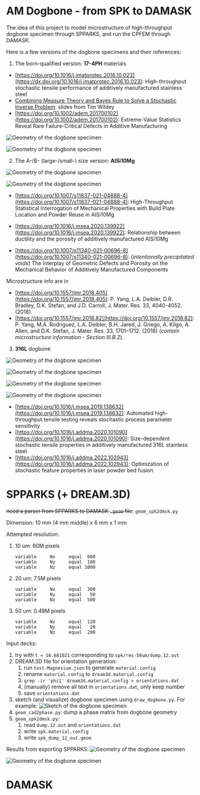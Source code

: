 
# AM Dogbone - from SPK to DAMASK

The idea of this project to model microstructure of high-throughput dogbone specimen through SPPARKS, and run the CPFEM through DAMASK.

Here is a few versions of the dogbone specimens and their references:

1. The born-qualified version: **17-4PH** materials

* [https://doi.org/10.1016/j.jmatprotec.2016.10.023](https://dx.doi.org/10.1016/j.jmatprotec.2016.10.023): High-throughput stochastic tensile performance of additively manufactured stainless steel
* [Combining Measure Theory and Bayes Rule to Solve a Stochastic Inverse Problem](https://www.osti.gov/servlets/purl/1877851): slides from Tim Wildey
* [https://doi.org/10.1002/adem.201700102](https://doi.org/10.1002/adem.201700102): Extreme-Value Statistics Reveal Rare Failure-Critical Defects in Additive Manufacturing

![Geometry of the dogbone specimen](./17-4PH_dogbone_GrandChallenge.png)

![Geometry of the dogbone specimen](./17-4PH_dogbone_GrandChallenge-2.png)

2. The A-/B- (large-/small-) size version: **AlSi10Mg**

![Geometry of the dogbone specimen](./AlSi10Mg_dogbone.png)

![Geometry of the dogbone specimen](./AlSi10Mg_dogbone_intentional_void.png)

* [https://doi.org/10.1007/s11837-021-04888-4](https://doi.org/10.1007/s11837-021-04888-4): High-Throughput Statistical Interrogation of Mechanical Properties with Build Plate Location and Powder Reuse in AlSi10Mg
* [https://doi.org/10.1016/j.msea.2020.139922](https://doi.org/10.1016/j.msea.2020.139922): Relationship between ductility and the porosity of additively manufactured AlSi10Mg

* [https://doi.org/10.1007/s11340-021-00696-8](https://doi.org/10.1007/s11340-021-00696-8): (*intentionally precipitated voids*) The Interplay of Geometric Defects and Porosity on the Mechanical Behavior of Additively Manufactured Components

Microstructure info are in

* [https://doi.org/10.1557/jmr.2018.405](https://doi.org/10.1557/jmr.2018.405): P. Yang, L.A. Deibler, D.R. Bradley, D.K. Stefan, and J.D. Carroll, J. Mater. Res. 33, 4040-4052. (2018).
* [https://doi.org/10.1557/jmr.2018.82](https://doi.org/10.1557/jmr.2018.82): P. Yang, M.A. Rodriguez, L.A. Deibler, B.H. Jared, J. Griego, A. Kilgo, A. Allen, and D.K. Stefan, J. Mater. Res. 33, 1701–1712. (2018) (*contain microstructure information - Section III.B.2*).

3. **316L** dogbone

![Geometry of the dogbone specimen](./316L_dogbone.png)

![Geometry of the dogbone specimen](./316L_dogbone_2.png)

![Geometry of the dogbone specimen](./316L_dogbone_3.png)

![Geometry of the dogbone specimen](./316L_dogbone_4.png)

* [https://doi.org/10.1016/j.msea.2019.138632](https://doi.org/10.1016/j.msea.2019.138632): Automated high-throughput tensile testing reveals stochastic process parameter sensitivity
* [https://doi.org/10.1016/j.addma.2020.101090](https://doi.org/10.1016/j.addma.2020.101090): Size-dependent stochastic tensile properties in additively manufactured 316L stainless steel
* [https://doi.org/10.1016/j.addma.2022.102943](https://doi.org/10.1016/j.addma.2022.102943): Optimization of stochastic feature properties in laser powder bed fusion



# SPPARKS (+ DREAM.3D)

~~need a parser from SPPARKS to DAMASK `.geom` file~~: `geom_spk2dmsk.py`

Dimension: 10 mm (4 mm middle) x 6 mm x 1 mm

Attempted resolution:
1. 10 um: 60M pixels
	```
	variable     Nx     equal  600
	variable     Ny     equal  100
	variable     Nz     equal 1000
	```

2. 20 um: 7.5M pixels
	```
	variable     Nx     equal  300
	variable     Ny     equal   50
	variable     Nz     equal  500
	```

3. 50 um: 0.48M pixels
	```
	variable     Nx     equal  120
	variable     Ny     equal   20
	variable     Nz     equal  200
	```

Input decks:

1. try with `t = 16.681021` corresponding to `spk/res-50um/dump.12.out`
2. DREAM.3D file for orientation generation: 
	1. run `test-Magnesium.json` to generate `material.config`
	2. rename `material.config` to `dream3d.material.config`
	3. `grep -ir 'phi1' dream3d.material.config > orientations.dat`
	4. (manually) remove all text in `orientations.dat`, only keep number
	5. save `orientations.dat`
3. sketch (and visualize) dogbone specimen using `draw_dogbone.py`.
For example: ![Sketch of the dogbone specimen](./dogbone-sketch.png)
4. `geom_cad2phase.py`: dump a phase matrix from dogbone geometry
5. `geom_spk2dmsk.py`: 
	1. read `dump.12.out` and `orientations.dat`
	2. write `spk.material.config`
	3. write `spk_dump_12_out.geom`


Results from exporting SPPARKS: 
![Geometry of the dogbone specimen](./vtk-visualization-res-50um.png)

![Geometry of the dogbone specimen](./vtk-visualization-res-10um.png)

# DAMASK
